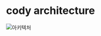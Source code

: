 # cody architecture

![아키텍처](https://github.com/uneap/cody/assets/25525648/5670b4ba-6dea-46e4-b371-e0a59bc77a6c)
